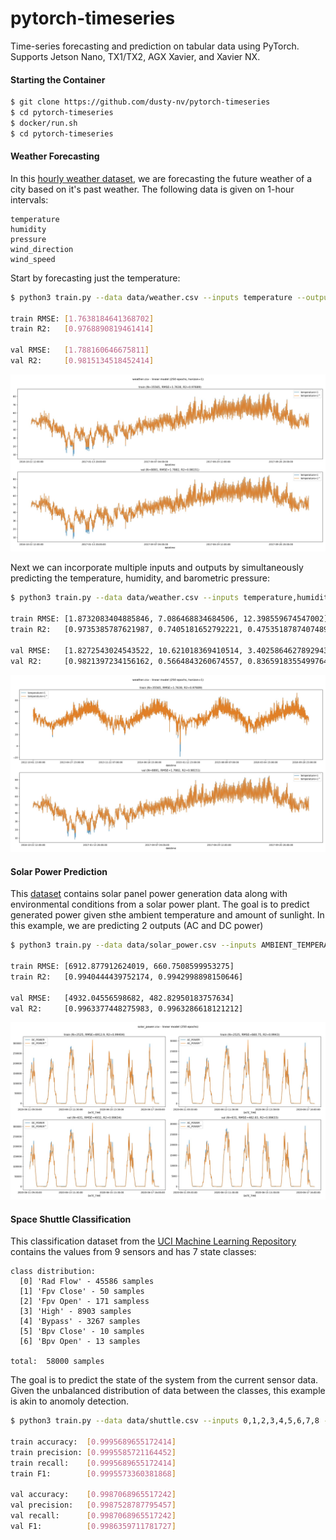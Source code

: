 # pytorch-timeseries

Time-series forecasting and prediction on tabular data using PyTorch.  Supports Jetson Nano, TX1/TX2, AGX Xavier, and Xavier NX.

#### Starting the Container

``` bash
$ git clone https://github.com/dusty-nv/pytorch-timeseries
$ cd pytorch-timeseries
$ docker/run.sh
$ cd pytorch-timeseries
```

#### Weather Forecasting

In this [hourly weather dataset](https://www.kaggle.com/selfishgene/historical-hourly-weather-data), we are forecasting the future weather of a city based on it's past weather.  The following data is given on 1-hour intervals:

```
temperature
humidity
pressure
wind_direction
wind_speed
```

Start by forecasting just the temperature:

``` bash
$ python3 train.py --data data/weather.csv --inputs temperature --outputs temperature --horizon 1

train RMSE: [1.7638184641368702]
train R2:   [0.9768890819461414]

val RMSE:   [1.788160646675811]
val R2:     [0.9815134518452414]
```

![Weather Forecasting](data/weather_temperature.jpg)

Next we can incorporate multiple inputs and outputs by simultaneously predicting the temperature, humidity, and barometric pressure:

``` bash
$ python3 train.py --data data/weather.csv --inputs temperature,humidity,pressure --outputs temperature,humidity,pressure --horizon 1

train RMSE: [1.8732083404885846, 7.086468834684506, 12.398559674547002]
train R2:   [0.9735385787621987, 0.7405181652792221, 0.4753518787407489]

val RMSE:   [1.8272543024543522, 10.621018369410514, 3.4025864627892943]
val R2:     [0.9821397234156162, 0.5664843260674557, 0.8365918355499764]
```

![Weather Forecasting](data/weather.jpg)

#### Solar Power Prediction

This [dataset](https://www.kaggle.com/anikannal/solar-power-generation-data) contains solar panel power generation data along with environmental conditions from a solar power plant.  The goal is to predict generated power given sthe ambient temperature and amount of sunlight.  In this example, we are predicting 2 outputs (AC and DC power)

``` bash
$ python3 train.py --data data/solar_power.csv --inputs AMBIENT_TEMPERATURE,IRRADIATION --outputs DC_POWER,AC_POWER

train RMSE: [6912.877912624019, 660.7508599953275]
train R2:   [0.9940444439752174, 0.9942998898150646]

val RMSE:   [4932.04556598682, 482.82950183757634]
val R2:     [0.9963377448275983, 0.9963286618121212]
```

![Solar Power Prediction](data/solar_power.jpg)

#### Space Shuttle Classification

This classification dataset from the [UCI Machine Learning Repository](https://archive.ics.uci.edu/ml/datasets/Statlog+%28Shuttle%29) contains the values from 9 sensors and has 7 state classes:

```
class distribution:
  [0] 'Rad Flow' - 45586 samples
  [1] 'Fpv Close' - 50 samples
  [2] 'Fpv Open' - 171 sampless
  [3] 'High' - 8903 samples
  [4] 'Bypass' - 3267 samples
  [5] 'Bpv Close' - 10 samples
  [6] 'Bpv Open' - 13 samples

total:  58000 samples
```

The goal is to predict the state of the system from the current sensor data.  Given the unbalanced distribution of data between the classes, this example is akin to anomoly detection.

``` bash
$ python3 train.py --data data/shuttle.csv --inputs 0,1,2,3,4,5,6,7,8 --outputs class --classification --epochs 100

train accuracy:  [0.9995689655172414]
train precision: [0.9995585721164452]
train recall:    [0.9995689655172414]
train F1:        [0.9995573360381868]

val accuracy:    [0.9987068965517242]
val precision:   [0.9987528787795457]
val recall:      [0.9987068965517242]
val F1:          [0.9986359711781727]
```